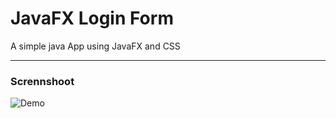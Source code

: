 # JavaFX Login Form
  A simple java App using JavaFX and CSS
  ***
### Scrennshoot
 ![Demo](JavaFX-Login-FormLogin_Formsrc/images/Login.PNG)
